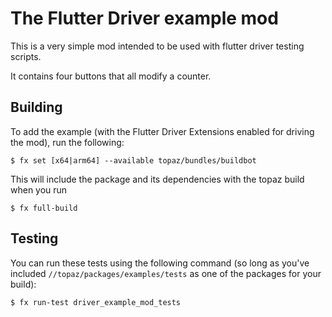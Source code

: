 # The Flutter Driver example mod

This is a very simple mod intended to be used with flutter driver testing
scripts.

It contains four buttons that all modify a counter.

## Building

To add the example (with the Flutter Driver Extensions enabled for driving the
mod), run the following:

```
$ fx set [x64|arm64] --available topaz/bundles/buildbot
```

This will include the package and its dependencies with the topaz build when
you run

```
$ fx full-build
```

## Testing

You can run these tests using the following command (so long as you've included
`//topaz/packages/examples/tests` as one of the packages for your build):

```
$ fx run-test driver_example_mod_tests
```
